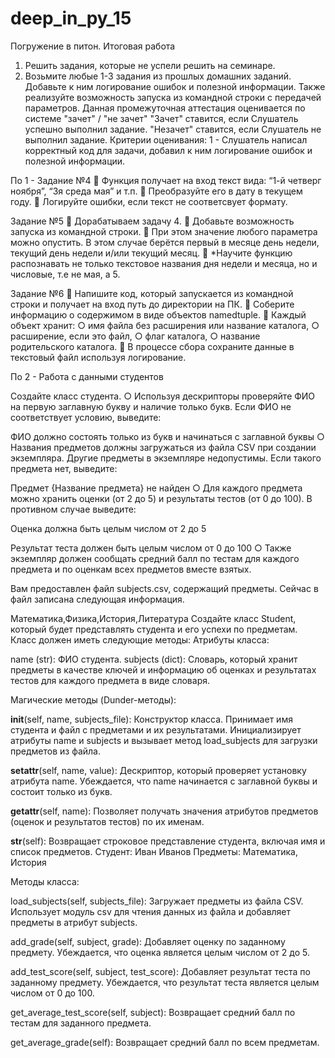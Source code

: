 # deep_in_py_15
Погружение в питон. Итоговая работа
1. Решить задания, которые не успели решить на семинаре.
2. Возьмите любые 1-3 задания из прошлых домашних заданий. Добавьте к ним логирование ошибок и полезной информации. Также реализуйте возможность запуска из командной строки с передачей параметров. Данная промежуточная аттестация оценивается по системе "зачет" / "не зачет" "Зачет" ставится, если Слушатель успешно выполнил задание. "Незачет" ставится, если Слушатель не выполнил задание. Критерии оценивания: 1 - Слушатель написал корректный код для задачи, добавил к ним логирование ошибок и полезной информации.

По 1 - 
Задание №4 
📌 Функция получает на вход текст вида: “1-й четверг ноября”, “3я среда мая” и т.п. 
📌 Преобразуйте его в дату в текущем году. 
📌 Логируйте ошибки, если текст не соответсвует формату.

Задание №5 
📌 Дорабатываем задачу 4.
📌 Добавьте возможность запуска из командной строки.
📌 При этом значение любого параметра можно опустить. В этом случае берётся первый в месяце день недели, текущий день недели и/или текущий месяц.
📌 *Научите функцию распознавать не только текстовое названия дня недели и месяца, но и числовые, т.е не мая, а 5.   

 Задание №6 
 📌 Напишите код, который запускается из командной строки и получает на вход путь до директории на ПК. 
 📌 Соберите информацию о содержимом в виде объектов namedtuple. 
 📌 Каждый объект хранит: ○ имя файла без расширения или название каталога, ○ расширение, если это файл, ○ флаг каталога, ○ название родительского каталога. 
 📌 В процессе сбора сохраните данные в текстовый файл используя логирование.

 По 2 - Работа с данными студентов

Создайте класс студента.
○ Используя дескрипторы проверяйте ФИО на первую заглавную букву и наличие только букв. Если ФИО не соответствует условию, выведите:


ФИО должно состоять только из букв и начинаться с заглавной буквы
○ Названия предметов должны загружаться из файла CSV при создании экземпляра. Другие предметы в экземпляре недопустимы. Если такого предмета нет, выведите:


Предмет {Название предмета} не найден
○ Для каждого предмета можно хранить оценки (от 2 до 5) и результаты тестов (от 0 до 100). В противном случае выведите:


Оценка должна быть целым числом от 2 до 5

Результат теста должен быть целым числом от 0 до 100
○ Также экземпляр должен сообщать средний балл по тестам для каждого предмета и по оценкам всех предметов вместе взятых.

Вам предоставлен файл subjects.csv, содержащий предметы. Сейчас в файл записана следующая информация.


Математика,Физика,История,Литература
Создайте класс Student, который будет представлять студента и его успехи по предметам. Класс должен иметь следующие методы:
Атрибуты класса:

name (str): ФИО студента. subjects (dict): Словарь, который хранит предметы в качестве ключей и информацию об оценках и результатах тестов для каждого предмета в виде словаря.

Магические методы (Dunder-методы):

__init__(self, name, subjects_file): Конструктор класса. Принимает имя студента и файл с предметами и их результатами. Инициализирует атрибуты name и subjects и вызывает метод load_subjects для загрузки предметов из файла.

__setattr__(self, name, value): Дескриптор, который проверяет установку атрибута name. Убеждается, что name начинается с заглавной буквы и состоит только из букв.

__getattr__(self, name): Позволяет получать значения атрибутов предметов (оценок и результатов тестов) по их именам.

__str__(self): Возвращает строковое представление студента, включая имя и список предметов.
Студент: Иван Иванов
Предметы: Математика, История

Методы класса:

load_subjects(self, subjects_file): Загружает предметы из файла CSV. Использует модуль csv для чтения данных из файла и добавляет предметы в атрибут subjects.

add_grade(self, subject, grade): Добавляет оценку по заданному предмету. Убеждается, что оценка является целым числом от 2 до 5.

add_test_score(self, subject, test_score): Добавляет результат теста по заданному предмету. Убеждается, что результат теста является целым числом от 0 до 100.

get_average_test_score(self, subject): Возвращает средний балл по тестам для заданного предмета.

get_average_grade(self): Возвращает средний балл по всем предметам.
